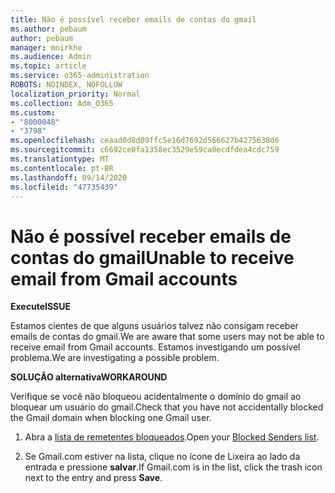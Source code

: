 ```yaml
---
title: Não é possível receber emails de contas do gmail
ms.author: pebaum
author: pebaum
manager: mnirkhe
ms.audience: Admin
ms.topic: article
ms.service: o365-administration
ROBOTS: NOINDEX, NOFOLLOW
localization_priority: Normal
ms.collection: Adm_O365
ms.custom:
- "8000048"
- "3798"
ms.openlocfilehash: ceaad0d8d09ffc5e16d7692d566627b4275638d6
ms.sourcegitcommit: c6692ce0fa1358ec3529e59ca0ecdfdea4cdc759
ms.translationtype: MT
ms.contentlocale: pt-BR
ms.lasthandoff: 09/14/2020
ms.locfileid: "47735439"
---
```

# <a name="unable-to-receive-email-from-gmail-accounts"></a><span data-ttu-id="0c138-102">Não é possível receber emails de contas do gmail</span><span class="sxs-lookup"><span data-stu-id="0c138-102">Unable to receive email from Gmail accounts</span></span>

<span data-ttu-id="0c138-103">**Execute**</span><span class="sxs-lookup"><span data-stu-id="0c138-103">**ISSUE**</span></span>

<span data-ttu-id="0c138-104">Estamos cientes de que alguns usuários talvez não consigam receber emails de contas do gmail.</span><span class="sxs-lookup"><span data-stu-id="0c138-104">We are aware that some users may not be able to receive email from Gmail accounts.</span></span> <span data-ttu-id="0c138-105">Estamos investigando um possível problema.</span><span class="sxs-lookup"><span data-stu-id="0c138-105">We are investigating a possible problem.</span></span>

<span data-ttu-id="0c138-106">**SOLUÇÃO alternativa**</span><span class="sxs-lookup"><span data-stu-id="0c138-106">**WORKAROUND**</span></span>

<span data-ttu-id="0c138-107">Verifique se você não bloqueou acidentalmente o domínio do gmail ao bloquear um usuário do gmail.</span><span class="sxs-lookup"><span data-stu-id="0c138-107">Check that you have not accidentally blocked the Gmail domain when blocking one Gmail user.</span></span>

1. <span data-ttu-id="0c138-108">Abra a [lista de remetentes bloqueados](https://go.microsoft.com/fwlink/?linkid=2121010).</span><span class="sxs-lookup"><span data-stu-id="0c138-108">Open your [Blocked Senders list](https://go.microsoft.com/fwlink/?linkid=2121010).</span></span>

2. <span data-ttu-id="0c138-109">Se Gmail.com estiver na lista, clique no ícone de Lixeira ao lado da entrada e pressione **salvar**.</span><span class="sxs-lookup"><span data-stu-id="0c138-109">If Gmail.com is in the list, click the trash icon next to the entry and press **Save**.</span></span>
